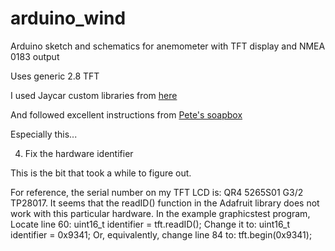 # arduino_wind
Arduino sketch and schematics for anemometer with TFT display and NMEA 0183 output

Uses generic 2.8 TFT

I used Jaycar custom libraries from [here](http://blog.ylett.com/2017/01/playing-with-jaycar-28-tft-lcd-touch.html)

And followed excellent instructions from [Pete's soapbox](http://blog.ylett.com/2017/01/playing-with-jaycar-28-tft-lcd-touch.html)

Especially this...

4. Fix the hardware identifier

This is the bit that took a while to figure out.

For reference, the serial number on my TFT LCD is: QR4 5265S01 G3/2 TP28017.
It seems that the readID() function in the Adafruit library does not work with this particular hardware.
In the example graphicstest program, Locate line 60:  uint16_t identifier = tft.readID();
Change it to:  uint16_t identifier = 0x9341;
Or, equivalently, change line 84 to: tft.begin(0x9341);


